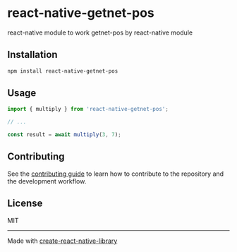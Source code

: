 # react-native-getnet-pos

react-native module to work getnet-pos by react-native module

## Installation

```sh
npm install react-native-getnet-pos
```

## Usage

```js
import { multiply } from 'react-native-getnet-pos';

// ...

const result = await multiply(3, 7);
```

## Contributing

See the [contributing guide](CONTRIBUTING.md) to learn how to contribute to the repository and the development workflow.

## License

MIT

---

Made with [create-react-native-library](https://github.com/callstack/react-native-builder-bob)
